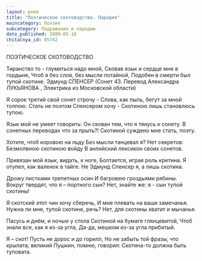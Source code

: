 ```yaml
---
layout: poem
title: "Поэтическое скотоводство. Пародия"
maincategory: Поэзия
subcategory: Подражания и пародии
date_published: 2009-05-16
chitalnya_id: 85742
---
```




ПОЭТИЧЕСКОЕ СКОТОВОДСТВО

Тиранство то - глумиться надо мной,
Сковав язык и сердце мне в гордыне,
Чтоб я без слов, без мысли потайной,
Подобен в смерти был тупой скотине.
Эдмунд СПЕНСЕР 
(Сонет  43.
Перевод Александра ЛУКЬЯНОВА , 
Электрика из Московской области)

Я сорок третий свой сонет строчу -
Слова, как пыль, бегут за мной толпою.
Стать не поэтом Спенсером хочу -
Скотиною лишь становлюсь тупою.

Язык мой не умеет говорить:
Он скован тем, что я тянусь к сонету.
В сонетных переводах что за прыть?!
Скотиной суждено мне стать, поэту.

Хотите, чтоб коровою на льду
Без мысли танцевал я? Нет секретов:
Безмолвною скотиною войду
В анлийский лексикон своих сонетов.

Привязан мой язык, видать, к ноге,
Болтается, играя роль кретина.
Я отупел, как валенок в тайге.
Не Эдмунд Спенсер я, а лишь скотина.

Дрожу листками трепетных осин
И багровею гроздьями рябины.
Вокруг твердят, что я – портного сын?
Нет, знайте же: я - сын тупой скотины!

Я скотский этот чин хочу сберечь,
И мне плевать на ваши замечанья.
Нужна ли мне, тупой скотине, речь?
Нет, для скотины хватит и мычанья.

Пасусь и днём, и ночью у стола
Скотиной на бумаге глянцевитой,
Чтоб знали все, как я из-за угла,
Да-да, мешком из-за угла прибитый.

Я – скот! Пусть не дорос и до горилл,
Но не забыть той фразы, что крылата;
великий Пушкин, помню, говорил:
Скотина-то должна быть туповата.






